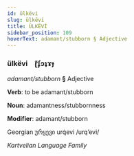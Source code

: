 ```yaml
---
id: ülkëvi
slug: ülkëvi
title: ÜLKËVİ
sidebar_position: 109
hoverText: adamant/stubborn § Adjective
---
```


### ülkëvi&emsp;<span kind="abugida">ɽ͊ʄɔʇɤɟ</span>

*adamant/stubborn* **§** Adjective

**Verb**: to be adamant/stubborn

**Noun**: adamantness/stubbornness

**Modifier**: adamant/stubborn

Georgian ურყევი urq̇evi /urqʼevi/

*Kartvelian Language Family*